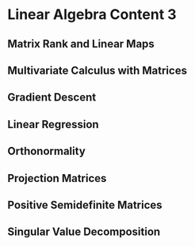 
# Linear Algebra Content 3

## Matrix Rank and Linear Maps

## Multivariate Calculus with Matrices

## Gradient Descent

## Linear Regression

## Orthonormality

## Projection Matrices

## Positive Semidefinite Matrices

## Singular Value Decomposition
